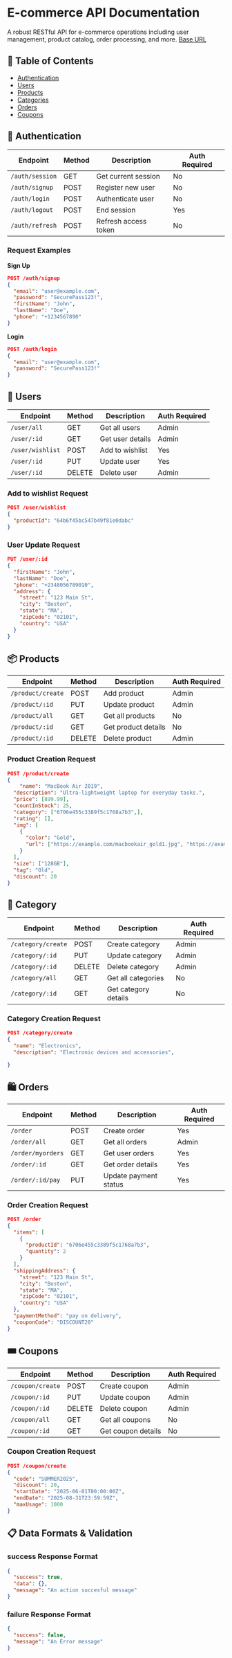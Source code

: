 # E-commerce API Documentation

A robust RESTful API for e-commerce operations including user management, product catalog, order processing, and more.
[Base URL](#https://e-commerce-backend-mini-1.onrender.com/v1)

## 📑 Table of Contents

- [Authentication](#authentication)
- [Users](#users)
- [Products](#products)
- [Categories](#categories)
- [Orders](#orders)
- [Coupons](#coupons)

## 🔐 Authentication

| Endpoint        | Method | Description          | Auth Required |
| --------------- | ------ | -------------------- | ------------- |
| `/auth/session` | GET    | Get current session  | No            |
| `/auth/signup`  | POST   | Register new user    | No            |
| `/auth/login`   | POST   | Authenticate user    | No            |
| `/auth/logout`  | POST   | End session          | Yes           |
| `/auth/refresh` | POST   | Refresh access token | No            |

### Request Examples

**Sign Up**

```json
POST /auth/signup
{
  "email": "user@example.com",
  "password": "SecurePass123!",
  "firstName": "John",
  "lastName": "Doe",
  "phone": "+1234567890"
}
```

**Login**

```json
POST /auth/login
{
  "email": "user@example.com",
  "password": "SecurePass123!"
}
```

## 👥 Users

| Endpoint         | Method | Description      | Auth Required |
| ---------------- | ------ | ---------------- | ------------- |
| `/user/all`      | GET    | Get all users    | Admin         |
| `/user/:id`      | GET    | Get user details | Admin         |
| `/user/wishlist` | POST   | Add to wishlist  | Yes           |
| `/user/:id`      | PUT    | Update user      | Yes           |
| `/user/:id`      | DELETE | Delete user      | Admin         |

### Add to wishlist Request

```json
POST /user/wishlist
{
  "productId": "64b6f45bc547b49f81e0dabc"
}

```

### User Update Request

```json
PUT /user/:id
{
  "firstName": "John",
  "lastName": "Doe",
  "phone": "+2348056789010",
  "address": {
    "street": "123 Main St",
    "city": "Boston",
    "state": "MA",
    "zipCode": "02101",
    "country": "USA"
  }
}
```

## 📦 Products

| Endpoint          | Method | Description         | Auth Required |
| ----------------- | ------ | ------------------- | ------------- |
| `/product/create` | POST   | Add product         | Admin         |
| `/product/:id`    | PUT    | Update product      | Admin         |
| `/product/all`    | GET    | Get all products    | No            |
| `/product/:id`    | GET    | Get product details | No            |
| `/product/:id`    | DELETE | Delete product      | Admin         |

### Product Creation Request

```json
POST /product/create
{
    "name": "MacBook Air 2019",
  "description": "Ultra-lightweight laptop for everyday tasks.",
  "price": [899.99],
  "countInStock": 25,
  "category": ["6706e455c3389f5c1768a7b3",],
  "rating": [],
  "img": [
    {
      "color": "Gold",
      "url": ["https://example.com/macbookair_gold1.jpg", "https://example.com/macbookair_gold2.jpg"]
    }
  ],
  "size": ["128GB"],
  "tag": "Old",
  "discount": 20
}
```

## 📁 Category

| Endpoint           | Method | Description          | Auth Required |
| ------------------ | ------ | -------------------- | ------------- |
| `/category/create` | POST   | Create category      | Admin         |
| `/category/:id`    | PUT    | Update category      | Admin         |
| `/category/:id`    | DELETE | Delete category      | Admin         |
| `/category/all`    | GET    | Get all categories   | No            |
| `/category/:id`    | GET    | Get category details | No            |

### Category Creation Request

```json
POST /category/create
{
  "name": "Electronics",
  "description": "Electronic devices and accessories",

}
```

## 🛍️ Orders

| Endpoint          | Method | Description           | Auth Required |
| ----------------- | ------ | --------------------- | ------------- |
| `/order`          | POST   | Create order          | Yes           |
| `/order/all`      | GET    | Get all orders        | Admin         |
| `/order/myorders` | GET    | Get user orders       | Yes           |
| `/order/:id`      | GET    | Get order details     | Yes           |
| `/order/:id/pay`  | PUT    | Update payment status | Yes           |

### Order Creation Request

```json
POST /order
{
  "items": [
    {
      "productId": "6706e455c3389f5c1768a7b3",
      "quantity": 2
    }
  ],
  "shippingAddress": {
    "street": "123 Main St",
    "city": "Boston",
    "state": "MA",
    "zipCode": "02101",
    "country": "USA"
  },
  "paymentMethod": "pay on delivery",
  "couponCode": "DISCOUNT20"
}
```

## 🎟️ Coupons

| Endpoint         | Method | Description        | Auth Required |
| ---------------- | ------ | ------------------ | ------------- |
| `/coupon/create` | POST   | Create coupon      | Admin         |
| `/coupon/:id`    | PUT    | Update coupon      | Admin         |
| `/coupon/:id`    | DELETE | Delete coupon      | Admin         |
| `/coupon/all`    | GET    | Get all coupons    | No            |
| `/coupon/:id`    | GET    | Get coupon details | No            |

### Coupon Creation Request

```json
POST /coupon/create
{
  "code": "SUMMER2025",
  "discount": 20,
  "startDate": "2025-06-01T00:00:00Z",
  "endDate": "2025-08-31T23:59:59Z",
  "maxUsage": 1000
}
```

## 📋 Data Formats & Validation

### success Response Format

```json
{
  "success": true,
  "data": {},
  "message": "An action succesful message"
}
```

### failure Response Format

```json
{
  "success": false,
  "message": "An Error message"
}
```
